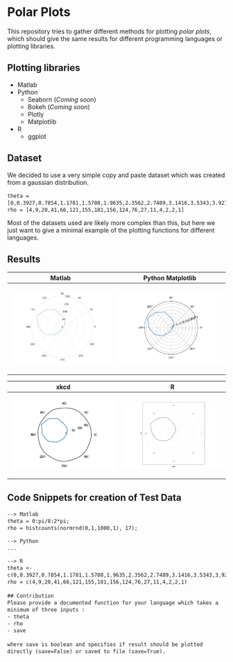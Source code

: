 # Polar Plots

This repository tries to gather different methods for plotting *polar plots*, which should give the same results for different programming languages or plotting libraries.

## Plotting libraries
- Matlab
- Python
  - Seaborn (*Coming soon*)
  - Bokeh (*Coming soon*)
  - Plotly
  - Matplotlib
- R
  - ggplot

## Dataset

We decided to use a very simple copy and paste dataset which was created from a gaussian distribution.
```
theta = [0,0.3927,0.7854,1.1781,1.5708,1.9635,2.3562,2.7489,3.1416,3.5343,3.9270,4.3197,4.7124,5.1051,5.4978,5.8905,6.2832]
rho = [4,9,20,41,66,121,155,181,156,124,76,27,11,4,2,2,1]
```
Most of the datasets used are likely more complex than this, but here we just want to give a minimal example of the plotting functions for different languages.

## Results

Matlab             |  Python Matplotlib
:-------------------------:|:-------------------------:
<p align="center"><img src="plots/matlab_polarplot.jpg" width="480"></p> |  <p align="center"><img src="plots/matplotlib_polarplot.png" width="480"></p>

xkcd           |  R
:-------------------------:|:-------------------------:
<p align="center"><img src="plots/xkcd_polarplot.png" width="480"></p>  |  <p align="center"><img src="plots/r_polarplot.jpg" width="480"></p>

## Code Snippets for creation of Test Data
```
--> Matlab
theta = 0:pi/8:2*pi;
rho = histcounts(normrnd(0,1,1000,1), 17);
```
```
--> Python
...
```
```
--> R
theta <- c(0,0.3927,0.7854,1.1781,1.5708,1.9635,2.3562,2.7489,3.1416,3.5343,3.9270,4.3197,4.7124,5.1051,5.4978,5.8905,6.2832)
rho = c(4,9,20,41,66,121,155,181,156,124,76,27,11,4,2,2,1)

## Contribution
Please provide a documented function for your language which takes a minimum of three inputs :
- theta
- rho
- save

where save is boolean and specifies if result should be plotted directly (save=False) or saved to file (save=True).

